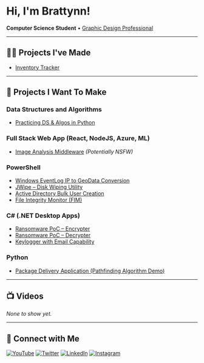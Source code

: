 # Hi, I'm Brattynn!  
**Computer Science Student** • [Graphic Design Professional](https://www.linkedin.com/in/brattynn/)

---

## 👨‍💻 Projects I've Made

- [Inventory Tracker](https://github.com/brattynn/GraphicsTracker)

---

## 🧠 Projects I Want To Make

### Data Structures and Algorithms
- [Practicing DS & Algos in Python](https://github.com/joshmadakor1/Algorithms-Practice)

### Full Stack Web App (React, NodeJS, Azure, ML)
- [Image Analysis Middleware](https://github.com/joshmadakor1/4chan-Image-Analysis-Middleware-C964) *(Potentially NSFW)*

### PowerShell
- [Windows EventLog IP to GeoData Conversion](https://github.com/joshmadakor1/Sentinel-Lab)
- [JWipe – Disk Wiping Utility](https://github.com/joshmadakor1/Jwipe.PowerShell)
- [Active Directory Bulk User Creation](https://github.com/joshmadakor1/AD_PS)
- [File Integrity Monitor (FIM)](https://github.com/joshmadakor1/PowerShell-Integrity-FIM)

### C# (.NET Desktop Apps)
- [Ransomware PoC – Encrypter](https://github.com/joshmadakor1/EncrypterPOC)
- [Ransomware PoC – Decrypter](https://github.com/joshmadakor1/DecrypterPOC)
- [Keylogger with Email Capability](https://github.com/joshmadakor1/Key-Logger-With-Email)

### Python
- [Package Delivery Application (Pathfinding Algorithm Demo)](https://github.com/joshmadakor1/Package-Delivery-Pathfinding-Algorithm)

---

## 📺 Videos

*None to show yet.*

---

## 🤳 Connect with Me

[![YouTube](https://cdn.jsdelivr.net/npm/simple-icons@v3/icons/youtube.svg)](https://www.youtube.com/c/brattynn)
[![Twitter](https://cdn.jsdelivr.net/npm/simple-icons@v3/icons/twitter.svg)](https://twitter.com/brattynn)
[![LinkedIn](https://cdn.jsdelivr.net/npm/simple-icons@v3/icons/linkedin.svg)](https://linkedin.com/in/brattynn)
[![Instagram](https://cdn.jsdelivr.net/npm/simple-icons@v3/icons/instagram.svg)](https://www.instagram.com/brattynn/)
